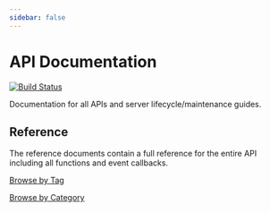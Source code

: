 ```yaml
---
sidebar: false
---
```


# API Documentation

[![Build Status](https://travis-ci.org/openmultiplayer/wiki.svg?branch=master)](https://travis-ci.org/openmultiplayer/wiki)

Documentation for all APIs and server lifecycle/maintenance guides.

## Reference

The reference documents contain a full reference for the entire API including all functions and event callbacks.

[Browse by Tag](tags.md)

[Browse by Category](categories.md)
